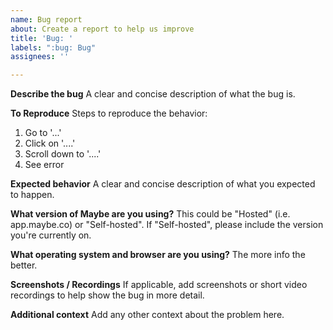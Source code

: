 ```yaml
---
name: Bug report
about: Create a report to help us improve
title: 'Bug: '
labels: ":bug: Bug"
assignees: ''

---
```


**Describe the bug**
A clear and concise description of what the bug is.

**To Reproduce**
Steps to reproduce the behavior:
1. Go to '...'
2. Click on '....'
3. Scroll down to '....'
4. See error

**Expected behavior**
A clear and concise description of what you expected to happen.

**What version of Maybe are you using?**
This could be "Hosted" (i.e. app.maybe.co) or "Self-hosted". If "Self-hosted", please include the version you're currently on.

**What operating system and browser are you using?**
The more info the better.

**Screenshots / Recordings**
If applicable, add screenshots or short video recordings to help show the bug in more detail.

**Additional context**
Add any other context about the problem here.
